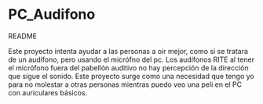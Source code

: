 # PC_Audifono
README

Este proyecto intenta ayudar a las personas a oir mejor, como si se tratara de un audífono, pero usando el micrófno del pc. 
Los audífonos RITE al tener el micrófono fuera del pabellón auditivo no hay percepción de la dirección que sigue el sonido.
Este proyecto surge como una necesidad que tengo yo para no molestar a otras personas 
   mientras puedo veo una peli en el PC con auriculares básicos.

